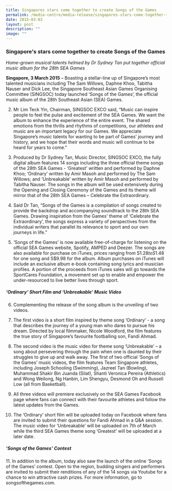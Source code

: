 ```yaml
---
title: Singapores stars come together to create Songs of the Games
permalink: /media-centre/media-release/singapores-stars-come-together-to-create-songs-of-the-games/
date: 2015-03-03
layout: post
description: ""
image: ""
---
```

### **Singapore's stars come together to create Songs of the Games**
_Home-grown musical talents helmed by Dr Sydney Tan put together official music album for the 28th SEA Games_

**Singapore, 3 March 2015** – Boasting a stellar-line up of Singapore’s most talented musicians including The Sam Willows, Daphne Khoo, Tabitha Nauser and Dick Lee, the Singapore Southeast Asian Games Organising Committee (SINGSOC) today launched ‘Songs of the Games’, the official music album of the 28th Southeast Asian (SEA) Games.

2. Mr Lim Teck Yin, Chairman, SINGSOC EXCO said, “Music can inspire people to feel the pulse and excitement of the SEA Games. We want the album to enhance the experience of the entire event. The shared emotions from the thrills and rhythms of competitions, our athletes and music are an important legacy for our Games. We appreciate Singapore’s music talents for wanting to be part of Games’ journey and history, and we hope that their words and music will continue to be heard for years to come.”

3. Produced by Dr Sydney Tan, Music Director, SINGSOC EXCO, the fully digital album features 14 songs including the three official theme songs of the 28th SEA Games - ‘Greatest’ written and performed by Daphne Khoo; ‘Ordinary’ written by Amir Masoh and performed by The Sam Willows; and ‘Unbreakable’ written by Amir Masoh and performed by Tabitha Nauser. The songs in the album will be used extensively during the Opening and Closing Ceremony of the Games and its theme will mirror that of the 28th SEA Games – Celebrate the Extraordinary.

4. Said Dr Tan, “Songs of the Games is a compilation of songs created to provide the backdrop and accompanying soundtrack to the 28th SEA Games. Drawing inspiration from the Games' theme of ‘Celebrate the Extraordinary’, the songs express a variety of perspectives from the individual writers that parallel its relevance to sport and our own journeys in life.”

5. ‘Songs of the Games’ is now available free-of-charge for listening on the official SEA Games website, Spotify, AMPED and Deezer. The songs are also available for purchase on iTunes, prices ranging from S$1.28 to S$1.48 for one song and S$9.98 for the album. Album purchases on iTunes will include an exclusive album e-book containing song lyrics and musician profiles. A portion of the proceeds from iTunes sales will go towards the SportCares Foundation, a movement set up to enable and empower the under-resourced to live better lives through sport.

##### **‘_Ordinary_’ Short Film and ‘_Unbreakable_’ Music Video**

6. Complementing the release of the song album is the unveiling of two videos.

7. The first video is a short film inspired by theme song ‘Ordinary’ - a song that describes the journey of a young man who dares to pursue his dream. Directed by local filmmaker, Nicole Woodford, the film features the true story of Singapore’s favourite footballing son, Fandi Ahmad.

8. The second video is the music video for theme song ‘Unbreakable’ – a song about persevering through the pain when one is daunted by their struggles to give up and walk away. The first of two official ‘Songs of the Games’ music videos, the film features Team Singapore athletes, including Joseph Schooling (Swimming), Jazreel Tan (Bowling), Muhammad Shakir Bin Juanda (Silat), Shanti Veronica Pereira (Athletics) and Wong Weilong, Ng Hanbin, Lim Shengyu, Desmond Oh and Russell Low (all from Basketball).

9. All three videos will premiere exclusively on the SEA Games Facebook page where fans can connect with their favourite athletes and follow the latest updates from the Games.

10. The ‘Ordinary’ short film will be uploaded today on Facebook where fans are invited to submit their questions for Fandi Ahmad in a Q&A session. The music video for ‘Unbreakable’ will be uploaded on 7th of March while the third SEA Games theme song ‘Greatest’ will be uploaded at a later date.

##### **‘Songs of the Games’ Contest**

11\. In addition to the album, today also saw the launch of the online ‘Songs of the Games’ contest. Open to the region, budding singers and performers are invited to submit their renditions of any of the 14 songs via Youtube for a chance to win attractive cash prizes. For more information, go to songsofthegames.com.
